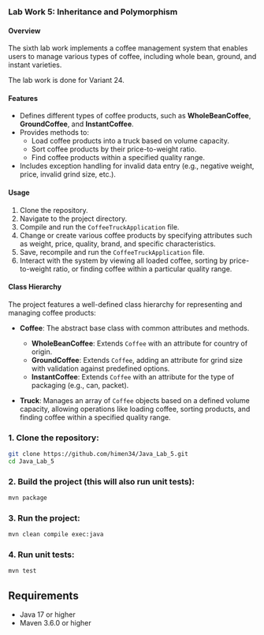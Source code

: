 ### Lab Work 5:  Inheritance and Polymorphism

#### Overview
The sixth lab work implements a coffee management system that enables users to manage various types of coffee, including whole bean, ground, and instant varieties.

The lab work is done for Variant 24. 

#### Features
- Defines different types of coffee products, such as **WholeBeanCoffee**, **GroundCoffee**, and **InstantCoffee**. 
- Provides methods to:
  - Load coffee products into a truck based on volume capacity.
  - Sort coffee products by their price-to-weight ratio.
  - Find coffee products within a specified quality range.
- Includes exception handling for invalid data entry (e.g., negative weight, price, invalid grind size, etc.).

#### Usage
1. Clone the repository.
2. Navigate to the project directory.
3. Compile and run the `CoffeeTruckApplication` file.
4. Change or create various coffee products by specifying attributes such as weight, price, quality, brand, and specific characteristics.
6. Save, recompile and run the `CoffeeTruckApplication` file.
7. Interact with the system by viewing all loaded coffee, sorting by price-to-weight ratio, or finding coffee within a particular quality range.

#### Class Hierarchy
The project features a well-defined class hierarchy for representing and managing coffee products:
- **Coffee**: The abstract base class with common attributes and methods.
  - **WholeBeanCoffee**: Extends `Coffee` with an attribute for country of origin.
  - **GroundCoffee**: Extends `Coffee`, adding an attribute for grind size with validation against predefined options.
  - **InstantCoffee**: Extends `Coffee` with an attribute for the type of packaging (e.g., can, packet).

- **Truck**: Manages an array of `Coffee` objects based on a defined volume capacity, allowing operations like loading coffee, sorting products, and finding coffee within a specified quality range.

### 1. Clone the repository:

```bash
git clone https://github.com/himen34/Java_Lab_5.git
cd Java_Lab_5
```

### 2. Build the project (this will also run unit tests):

```bash
mvn package
```

### 3. Run the project:

```bash
mvn clean compile exec:java
```

### 4. Run unit tests:

```bash
mvn test
```

## Requirements

- Java 17 or higher
- Maven 3.6.0 or higher


